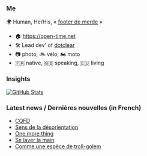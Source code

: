### Me

🌍 Human, He/His, « [footer de merde](https://open-time.net/post/2013/07/17/La-veritable-histoire-du-Footer-de-merde-) » 
* 🏠 https://open-time.net 
* 🛠️ Lead dev' of [dotclear](https://git.dotclear.org/dev/dotclear)
* 📷 photo, 🚲 vélo, 🏍️ moto 
* 🇫🇷 native, 🇬🇧 speaking, 🇪🇺 living

### Insights

[![GitHub Stats](https://github-readme-stats-sigma-five.vercel.app/api?username=franck-paul)](https://github.com/franck-paul)

### Latest news / Dernières nouvelles (in French)

<!-- BLOG-POST-LIST:START -->
- [CQFD](https://open-time.net/post/2024/08/17/CQFD)
- [Sens de la désorientation](https://open-time.net/post/2024/08/16/Sens-de-la-desorientation)
- [One more thing](https://open-time.net/post/2024/08/15/One-more-thing)
- [Se laver la main](https://open-time.net/post/2024/08/14/Se-laver-la-main)
- [Comme une espèce de troll-golem](https://open-time.net/post/2024/08/13/Comme-une-espece-de-troll-golem)
<!-- BLOG-POST-LIST:END -->
